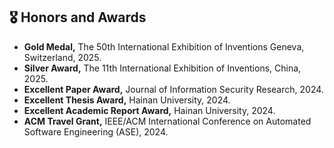 ## 🎖️ Honors and Awards
- **Gold Medal,** The 50th International Exhibition of Inventions Geneva, Switzerland, 2025.
- **Silver Award,** The 11th International Exhibition of Inventions, China, 2025.
- **Excellent Paper Award,** Journal of Information Security Research, 2024.
- **Excellent Thesis Award,** Hainan University, 2024.
- **Excellent Academic Report Award,** Hainan University, 2024.
- **ACM Travel Grant,** IEEE/ACM International Conference on Automated Software Engineering (ASE), 2024.
